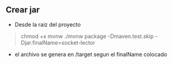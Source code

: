 
## Crear jar
- Desde la raiz del proyecto
> chmod +x mvnw
> ./mvnw package -Dmaven.test.skip -Djar.finalName=socket-lector

- el archivo se genera en /target segun el finalName colocado
